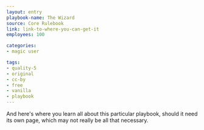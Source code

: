 ```yaml
---
layout: entry
playbook-name: The Wizard
source: Core Rulebook
link: link-to-where-you-can-get-it
employees: 100

categories:
- magic user

tags:
- quality-5
- original
- cc-by
- free
- vanilla
- playbook
---
```


And here's where you learn all about this particular playbook, should it need its own page, which may not really be all that necessary.
